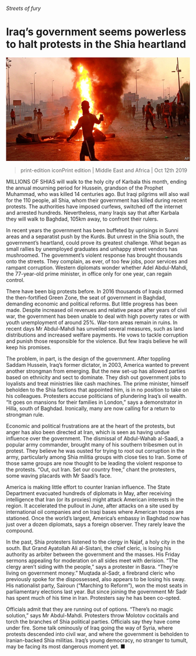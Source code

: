 ###### Streets of fury

# Iraq’s government seems powerless to halt protests in the Shia heartland 

![image](images/20191012_MAP001_0.jpg) 

> print-edition iconPrint edition | Middle East and Africa | Oct 12th 2019 

MILLIONS OF SHIAS will walk to the holy city of Karbala this month, ending the annual mourning period for Hussein, grandson of the Prophet Muhammad, who was killed 14 centuries ago. But Iraqi pilgrims will also wail for the 110 people, all Shia, whom their government has killed during recent protests. The authorities have imposed curfews, switched off the internet and arrested hundreds. Nevertheless, many Iraqis say that after Karbala they will walk to Baghdad, 105km away, to confront their rulers. 

In recent years the government has been buffeted by uprisings in Sunni areas and a separatist push by the Kurds. But unrest in the Shia south, the government’s heartland, could prove its greatest challenge. What began as small rallies by unemployed graduates and unhappy street vendors has mushroomed. The government’s violent response has brought thousands onto the streets. They complain, as ever, of too few jobs, poor services and rampant corruption. Western diplomats wonder whether Adel Abdul-Mahdi, the 77-year-old prime minister, in office only for one year, can regain control. 

There have been big protests before. In 2016 thousands of Iraqis stormed the then-fortified Green Zone, the seat of government in Baghdad, demanding economic and political reforms. But little progress has been made. Despite increased oil revenues and relative peace after years of civil war, the government has been unable to deal with high poverty rates or with youth unemployment of around 25%. War-torn areas remain in ruins. In recent days Mr Abdul-Mahdi has unveiled several measures, such as land distributions and increased welfare payments. He vows to tackle corruption and punish those responsible for the violence. But few Iraqis believe he will keep his promises. 

The problem, in part, is the design of the government. After toppling Saddam Hussein, Iraq’s former dictator, in 2003, America wanted to prevent another strongman from emerging. But the new set-up has allowed parties based on ethnicity and sect to dominate. They dish out government jobs to loyalists and treat ministries like cash machines. The prime minister, himself beholden to the Shia factions that appointed him, is in no position to take on his colleagues. Protesters accuse politicians of plundering Iraq’s oil wealth. “It goes on mansions for their families in London,” says a demonstrator in Hilla, south of Baghdad. Ironically, many are now calling for a return to strongman rule. 

Economic and political frustrations are at the heart of the protests, but anger has also been directed at Iran, which is seen as having undue influence over the government. The dismissal of Abdul-Wahab al-Saadi, a popular army commander, brought many of his southern tribesmen out in protest. They believe he was ousted for trying to root out corruption in the army, particularly among Shia militia groups with close ties to Iran. Some of those same groups are now thought to be leading the violent response to the protests. “Out, out Iran. Set our country free,” chant the protesters, some waving placards with Mr Saadi’s face. 

America is making little effort to counter Iranian influence. The State Department evacuated hundreds of diplomats in May, after receiving intelligence that Iran (or its proxies) might attack American interests in the region. It accelerated the pullout in June, after attacks on a site used by international oil companies and on Iraqi bases where American troops are stationed. Once the world’s largest, America’s embassy in Baghdad now has just over a dozen diplomats, says a foreign observer. They rarely leave the compound. 

In the past, Shia protesters listened to the clergy in Najaf, a holy city in the south. But Grand Ayatollah Ali al-Sistani, the chief cleric, is losing his authority as arbiter between the government and the masses. His Friday sermons appealing for moderation on all sides meet with derision. “The clergy aren’t siding with the people,” says a protester in Basra. “They’re living on government money.” Muqtada al-Sadr, a firebrand cleric who previously spoke for the dispossessed, also appears to be losing his sway. His nationalist party, Sairoun (“Marching to Reform”), won the most seats in parliamentary elections last year. But since joining the government Mr Sadr has spent much of his time in Iran. Protesters say he has been co-opted. 

Officials admit that they are running out of options. “There’s no magic solution,” says Mr Abdul-Mahdi. Protesters throw Molotov cocktails and torch the branches of Shia political parties. Officials say they have come under fire. Some talk ominously of Iraq going the way of Syria, where protests descended into civil war, and where the government is beholden to Iranian-backed Shia militias. Iraq’s young democracy, no stranger to tumult, may be facing its most dangerous moment yet. ■ 

